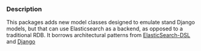 ### Description

This packages adds new model classes designed to emulate stand Django models, but that can use Elasticsearch as a backend, as opposed to a traditional RDB. It borrows architectural patterns from [ElasticSearch-DSL](https://github.com/elastic/elasticsearch-dsl-py) and [Django](https://github.com/django/django)
